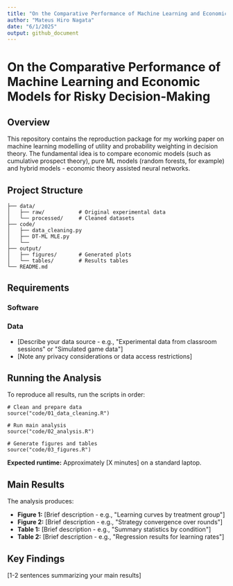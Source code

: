 ```yaml
---
title: "On the Comparative Performance of Machine Learning and Economic Models for Risky Decision-Making"
author: "Mateus Hiro Nagata"
date: "6/1/2025"
output: github_document
---
```


# On the Comparative Performance of Machine Learning and Economic Models for Risky Decision-Making 

## Overview

This repository contains the reproduction package for my working paper on machine learning modelling of utility and probability weighting in decision theory. The fundamental idea is to compare economic models (such as cumulative prospect theory), pure ML models (random forests, for example) and hybrid models - economic theory assisted neural networks.

## Project Structure

```
├── data/
│   ├── raw/           # Original experimental data
│   └── processed/     # Cleaned datasets
├── code/
│   ├── data_cleaning.py
│   ├── DT-ML MLE.py
│   └── 
├── output/
│   ├── figures/       # Generated plots
│   └── tables/        # Results tables
└── README.md
```

## Requirements

### Software


### Data
- [Describe your data source - e.g., "Experimental data from classroom sessions" or "Simulated game data"]
- [Note any privacy considerations or data access restrictions]

## Running the Analysis

To reproduce all results, run the scripts in order:

```{r reproduction, eval=FALSE}
# Clean and prepare data
source("code/01_data_cleaning.R")

# Run main analysis
source("code/02_analysis.R") 

# Generate figures and tables
source("code/03_figures.R")
```

**Expected runtime:** Approximately [X minutes] on a standard laptop.

## Main Results

The analysis produces:
- **Figure 1:** [Brief description - e.g., "Learning curves by treatment group"]
- **Figure 2:** [Brief description - e.g., "Strategy convergence over rounds"]
- **Table 1:** [Brief description - e.g., "Summary statistics by condition"]
- **Table 2:** [Brief description - e.g., "Regression results for learning rates"]

## Key Findings

[1-2 sentences summarizing your main results]
